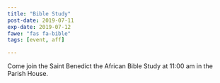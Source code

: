 ```yaml
---
title: "Bible Study"
post-date: 2019-07-11
exp-date: 2019-07-12
fawe: "fas fa-bible"
tags: [event, aff]

---
```

Come join the Saint Benedict the African Bible Study at 11:00 am in the Parish House.